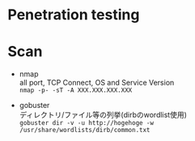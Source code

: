 # Penetration testing

# Scan
* nmap  
all port, TCP Connect, OS and Service Version  
```nmap -p- -sT -A XXX.XXX.XXX.XXX```

* gobuster  
ディレクトリ/ファイル等の列挙(dirbのwordlist使用)  
```gobuster dir -v -u http://hogehoge -w /usr/share/wordlists/dirb/common.txt```
